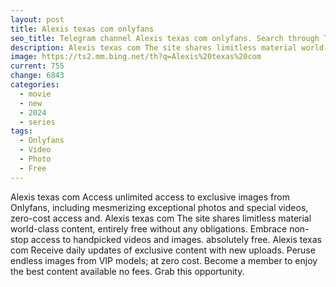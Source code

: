 ```yaml
---
layout: post
title: Alexis texas com onlyfans
seo_title: Telegram channel Alexis texas com onlyfans. Search through Telegram channels. Catalog of telegram channels.
description: Alexis texas com The site shares limitless material world-class content, entirely free without any obligations. Embrace non-stop access to handpicked videos and images
image: https://ts2.mm.bing.net/th?q=Alexis%20texas%20com
current: 755
change: 6843
categories:
  - movie
  - new
  - 2024
  - series
tags: 
  - Onlyfans
  - Video
  - Photo
  - Free
---
```


Alexis texas com Access unlimited access to exclusive images from Onlyfans, including mesmerizing exceptional photos and special videos, zero-cost access and. Alexis texas com The site shares limitless material world-class content, entirely free without any obligations. Embrace non-stop access to handpicked videos and images. absolutely free. Alexis texas com Receive daily updates of exclusive content with new uploads. Peruse endless images from VIP models; at zero cost. Become a member to enjoy the best content available no fees. Grab this opportunity.
